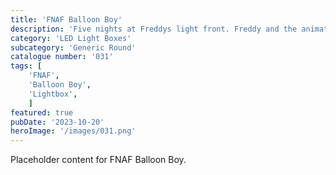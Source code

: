 ```yaml
---
title: 'FNAF Balloon Boy'
description: 'Five nights at Freddys light front. Freddy and the animatronic gang hit the cinemas in 2023.'
category: 'LED Light Boxes'
subcategory: 'Generic Round'
catalogue number: '031'
tags: [
    'FNAF', 
    'Balloon Boy',
    'Lightbox', 
    ]
featured: true
pubDate: '2023-10-20'
heroImage: '/images/031.png'
---
```


Placeholder content for FNAF Balloon Boy.
